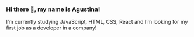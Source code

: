 ### Hi there 👋, my name is Agustina!

I’m currently studying JavaScript, HTML, CSS, React and I’m looking for my first job as a developer in a company!

<!--
**RBlytics/RBlytics** is a ✨ _special_ ✨ repository because its `README.md` (this file) appears on your GitHub profile.

Here are some ideas to get you started:

- 🔭 I’m currently working on my own projects
- 🌱 I’m currently studying JavaScript, HTML, CSS, React
- 👯 I love good challenge and teamwork
- 🤔 I’m looking for my first job as a developer in a company
- 💬 To know more about me --> 

